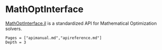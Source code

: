 # MathOptInterface

[MathOptInterface.jl](https://github.com/JuliaOpt/MathOptInterface.jl) is a standardized API for Mathematical Optimization solvers.

```@contents
Pages = ["apimanual.md","apireference.md"]
Depth = 3
```
